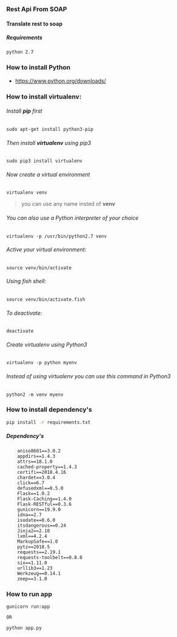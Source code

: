 ### Rest Api From SOAP
#### Translate rest to soap

##### Requirements

`
python 2.7
`

### How to install Python 

* https://www.python.org/downloads/

### How to install virtualenv:

###### Install **pip** first

    sudo apt-get install python3-pip

###### Then install **virtualenv** using pip3

    sudo pip3 install virtualenv 

###### Now create a virtual environment 

    virtualenv venv 

>you can use any name insted of **venv**

###### You can also use a Python interpreter of your choice

    virtualenv -p /usr/bin/python2.7 venv
  
###### Active your virtual environment:    
    
    source venv/bin/activate
    
###### Using fish shell:    
    
    source venv/bin/activate.fish

###### To deactivate:

    deactivate

###### Create virtualenv using Python3
    virtualenv -p python myenv

###### Instead of using virtualenv you can use this command in Python3
    python2 -m venv myenv

### How to install dependency's 

````bash
pip install -r requirements.txt
````

##### Dependency's
```
    aniso8601==3.0.2
    appdirs==1.4.3
    attrs==18.1.0
    cached-property==1.4.3
    certifi==2018.4.16
    chardet==3.0.4
    click==6.7
    defusedxml==0.5.0
    Flask==1.0.2
    Flask-Caching==1.4.0
    Flask-RESTful==0.3.6
    gunicorn==19.9.0
    idna==2.7
    isodate==0.6.0
    itsdangerous==0.24
    Jinja2==2.10
    lxml==4.2.4
    MarkupSafe==1.0
    pytz==2018.5
    requests==2.19.1
    requests-toolbelt==0.8.0
    six==1.11.0
    urllib3==1.23
    Werkzeug==0.14.1
    zeep==3.1.0
```

### How to run app

`gunicorn run:app`

`OR`

`python app.py`


